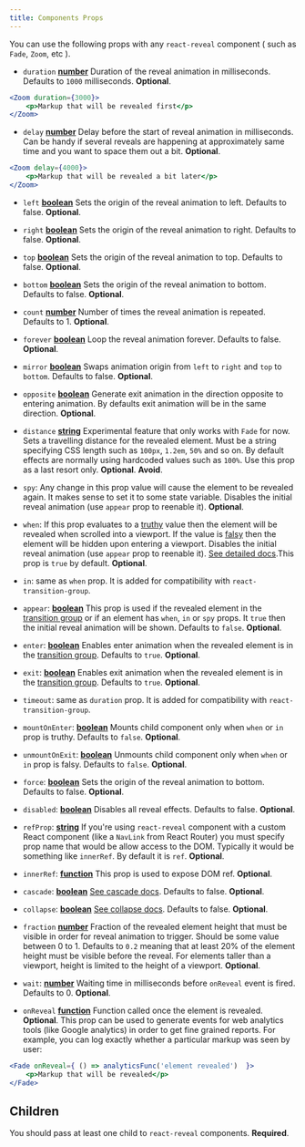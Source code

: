 ```yaml
---
title: Components Props
---
```


You can use the following props with any `react-reveal` component ( such as `Fade`, `Zoom`, etc ).

- `duration` **[number](https://developer.mozilla.org/en-US/docs/Web/JavaScript/Reference/Global_Objects/Number)** Duration of the reveal animation in milliseconds. Defaults to `1000` milliseconds. **Optional**.
```jsx
<Zoom duration={3000}>
    <p>Markup that will be revealed first</p>
</Zoom>
```
- `delay` **[number](https://developer.mozilla.org/en-US/docs/Web/JavaScript/Reference/Global_Objects/Number)** Delay before the start of reveal animation in milliseconds. Can be handy if several reveals are happening at approximately same time and you want to space them out a bit. **Optional**.
```jsx
<Zoom delay={4000}>
    <p>Markup that will be revealed a bit later</p>
</Zoom>
```
- `left` **[boolean](https://developer.mozilla.org/en-US/docs/Web/JavaScript/Reference/Global_Objects/Boolean)** Sets the origin of the reveal animation to left. Defaults to false. **Optional**.
- `right` **[boolean](https://developer.mozilla.org/en-US/docs/Web/JavaScript/Reference/Global_Objects/Boolean)** Sets the origin of the reveal animation to right. Defaults to false. **Optional**.
- `top` **[boolean](https://developer.mozilla.org/en-US/docs/Web/JavaScript/Reference/Global_Objects/Boolean)** Sets the origin of the reveal animation to top. Defaults to false. **Optional**.
- `bottom` **[boolean](https://developer.mozilla.org/en-US/docs/Web/JavaScript/Reference/Global_Objects/Boolean)** Sets the origin of the reveal animation to bottom. Defaults to false. **Optional**.
- `count` **[number](https://developer.mozilla.org/en-US/docs/Web/JavaScript/Reference/Global_Objects/Number)** Number of times the reveal animation is repeated. Defaults to 1. **Optional**.
- `forever` **[boolean](https://developer.mozilla.org/en-US/docs/Web/JavaScript/Reference/Global_Objects/Boolean)** Loop the reveal animation forever. Defaults to false. **Optional**.
- `mirror` **[boolean](https://developer.mozilla.org/en-US/docs/Web/JavaScript/Reference/Global_Objects/Boolean)** Swaps animation origin from `left`  to `right` and `top` to `bottom`. Defaults to false. **Optional**.
- `opposite` **[boolean](https://developer.mozilla.org/en-US/docs/Web/JavaScript/Reference/Global_Objects/Boolean)** Generate exit animation in the direction opposite to entering animation. By defaults exit animation will be in the same direction. **Optional**.
- `distance` **[string](https://developer.mozilla.org/en-US/docs/Web/JavaScript/Reference/Global_Objects/String)** Experimental feature that only works with `Fade` for now. Sets a travelling distance for the revealed element. Must be a string specifying CSS length such as `100px`, `1.2em`, `50%` and so on. By default effects are normally using hardcoded values such as `100%`. Use this prop as a last resort only.  **Optional**. **Avoid**.
- `spy`: Any change in this prop value will cause the element to be revealed again. It makes sense to set it to some state variable. Disables the initial reveal animation (use `appear` prop to reenable it). **Optional**.
- `when`: If this prop evaluates to a [truthy](https://developer.mozilla.org/en-US/docs/Glossary/Truthy) value then the element will be revealed when scrolled into a viewport. If the value is [falsy](https://developer.mozilla.org/en-US/docs/Glossary/Falsy) then the element will be hidden upon entering a viewport. Disables the initial reveal animation (use `appear` prop to reenable it). [See detailed docs](/docs/when/).This prop is `true` by default. **Optional**.
- `in`: same as `when` prop. It is added for compatibility with `react-transition-group`.
- `appear`: **[boolean](https://developer.mozilla.org/en-US/docs/Web/JavaScript/Reference/Global_Objects/Boolean)** This prop is used if the revealed element in the [transition group](/docs/transition-group/) or if an element has `when`, `in` or `spy` props. It `true` then the initial reveal animation will be shown. Defaults to `false`.  **Optional**.
- `enter`: **[boolean](https://developer.mozilla.org/en-US/docs/Web/JavaScript/Reference/Global_Objects/Boolean)** Enables enter animation when the revealed element is in the [transition group](/docs/transition-group/). Defaults to `true`. **Optional**.
- `exit`: **[boolean](https://developer.mozilla.org/en-US/docs/Web/JavaScript/Reference/Global_Objects/Boolean)** Enables exit animation when the revealed element is in the [transition group](/docs/transition-group/). Defaults to `true`. **Optional**.
- `timeout`: same as `duration` prop. It is added for compatibility with `react-transition-group`.
- `mountOnEnter`: **[boolean](https://developer.mozilla.org/en-US/docs/Web/JavaScript/Reference/Global_Objects/Boolean)** Mounts child component only when `when` or `in` prop is truthy. Defaults to `false`. **Optional**.
- `unmountOnExit`: **[boolean](https://developer.mozilla.org/en-US/docs/Web/JavaScript/Reference/Global_Objects/Boolean)** Unmounts child component only when `when` or `in` prop is falsy. Defaults to `false`. **Optional**.
- `force`: **[boolean](https://developer.mozilla.org/en-US/docs/Web/JavaScript/Reference/Global_Objects/Boolean)** Sets the origin of the reveal animation to bottom. Defaults to false. **Optional**.
- `disabled`: **[boolean](https://developer.mozilla.org/en-US/docs/Web/JavaScript/Reference/Global_Objects/Boolean)** Disables all reveal effects. Defaults to false. **Optional**.
- `refProp`: **[string](https://developer.mozilla.org/en-US/docs/Web/JavaScript/Reference/Global_Objects/String)** If you're using `react-reveal` component with a custom React component (like a `NavLink` from React Router) you must specify prop name that would be allow access to the DOM. Typically it would be something like `innerRef`. By default it is `ref`. **Optional**.
- `innerRef`: **[function](https://developer.mozilla.org/en-US/docs/Web/JavaScript/Reference/Global_Objects/Function)** This prop is used to expose DOM ref. **Optional**.
- `cascade`: **[boolean](https://developer.mozilla.org/en-US/docs/Web/JavaScript/Reference/Global_Objects/Boolean)** [See cascade docs](/docs/cascade/). Defaults to false. **Optional**.
- `collapse`: **[boolean](https://developer.mozilla.org/en-US/docs/Web/JavaScript/Reference/Global_Objects/Boolean)** [See collapse docs](/docs/when/). Defaults to false. **Optional**.

- `fraction` **[number](https://developer.mozilla.org/en-US/docs/Web/JavaScript/Reference/Global_Objects/Number)** Fraction of the revealed element height that must be visible in order for reveal animation to trigger. Should be some value between 0 to 1. Defaults to `0.2` meaning that at least 20% of the element height must be visible before the reveal. For elements taller than a viewport, height is limited to the height of a viewport. **Optional**.
- `wait`: **[number](https://developer.mozilla.org/en-US/docs/Web/JavaScript/Reference/Global_Objects/Number)** Waiting time in milliseconds before `onReveal` event is fired. Defaults to 0. **Optional**.
- `onReveal` **[function](https://developer.mozilla.org/en-US/docs/Web/JavaScript/Reference/Global_Objects/Function)** Function called once the element is revealed.  **Optional**.
This prop can be used to generate events for web analytics tools (like Google analytics) in order to get fine grained reports. For example, you can log exactly whether a particular markup was seen by user:
```jsx
<Fade onReveal={ () => analyticsFunc('element revealed')  }>
    <p>Markup that will be revealed</p>
</Fade>
```


## Children

You should pass at least one child to `react-reveal` components. **Required**.


